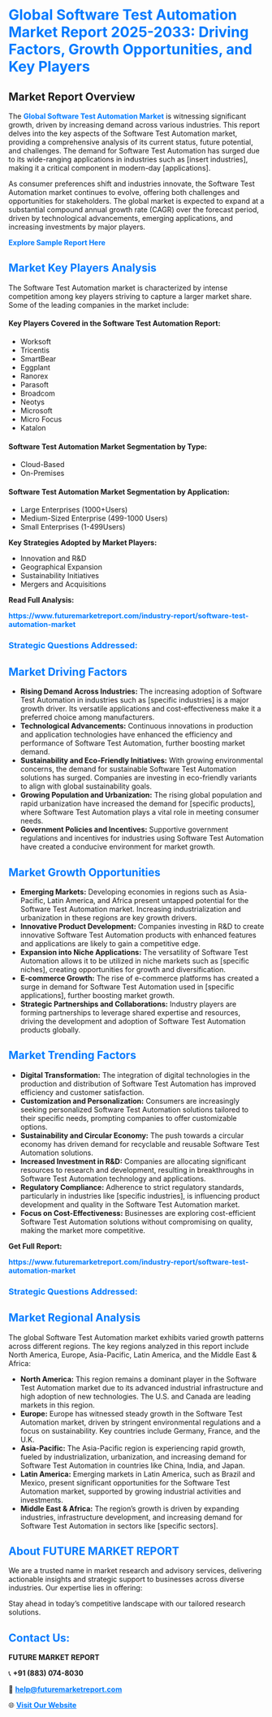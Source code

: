 <h1 style="color: #007BFF;">Global Software Test Automation Market Report 2025-2033: Driving Factors, Growth Opportunities, and Key Players</h1>

<section id="overview">
<h2>Market Report Overview</h2>
<p>The <a href="https://www.futuremarketreport.com/industry-report/software-test-automation-market" style="color: #007BFF; text-decoration: none;"><strong>Global Software Test Automation Market</strong></a> is witnessing significant growth, driven by increasing demand across various industries. This report delves into the key aspects of the Software Test Automation market, providing a comprehensive analysis of its current status, future potential, and challenges. The demand for Software Test Automation has surged due to its wide-ranging applications in industries such as [insert industries], making it a critical component in modern-day [applications].</p>
<p>As consumer preferences shift and industries innovate, the Software Test Automation market continues to evolve, offering both challenges and opportunities for stakeholders. The global market is expected to expand at a substantial compound annual growth rate (CAGR) over the forecast period, driven by technological advancements, emerging applications, and increasing investments by major players.</p>
</section>

<section id="overview">
<p><a href="https://www.futuremarketreport.com/request-sample/reportId=51914" style="color: #007BFF; text-decoration: none;"><strong>Explore Sample Report Here</strong></a></p>
</section>

<section id="key-players">
<h2 style="color: #007BFF;">Market Key Players Analysis</h2>
<p>The Software Test Automation market is characterized by intense competition among key players striving to capture a larger market share. Some of the leading companies in the market include:</p>
<h4>Key Players Covered in the Software Test Automation Report:</h4>
<ul><li>Worksoft</li><li>Tricentis</li><li>SmartBear</li><li>Eggplant</li><li>Ranorex</li><li>Parasoft</li><li>Broadcom</li><li>Neotys</li><li>Microsoft</li><li>Micro Focus</li><li>Katalon</li></ul>
<h4>Software Test Automation Market Segmentation by Type:</h4>
<ul><li>Cloud-Based</li><li>On-Premises</li></ul>

<h4>Software Test Automation Market Segmentation by Application:</h4>
<ul><li>Large Enterprises (1000+Users)</li><li>Medium-Sized Enterprise (499-1000 Users)</li><li>Small Enterprises (1-499Users)</li></ul>
<p><strong>Key Strategies Adopted by Market Players:</strong></p>
<ul>
<li>Innovation and R&D</li>
<li>Geographical Expansion</li>
<li>Sustainability Initiatives</li>
<li>Mergers and Acquisitions</li>
</ul>
</section>

<section>
<p><strong>Read Full Analysis: </strong></p><a href="https://www.futuremarketreport.com/industry-report/software-test-automation-market" style="color: #007BFF; text-decoration: none;"><strong>https://www.futuremarketreport.com/industry-report/software-test-automation-market</strong></a>
<h3 style="color: #007BFF;">Strategic Questions Addressed:</h3>
</section>

<section id="driving-factors">
<h2 style="color: #007BFF;">Market Driving Factors</h2>
<ul>
<li><strong>Rising Demand Across Industries:</strong> The increasing adoption of Software Test Automation in industries such as [specific industries] is a major growth driver. Its versatile applications and cost-effectiveness make it a preferred choice among manufacturers.</li>
<li><strong>Technological Advancements:</strong> Continuous innovations in production and application technologies have enhanced the efficiency and performance of Software Test Automation, further boosting market demand.</li>
<li><strong>Sustainability and Eco-Friendly Initiatives:</strong> With growing environmental concerns, the demand for sustainable Software Test Automation solutions has surged. Companies are investing in eco-friendly variants to align with global sustainability goals.</li>
<li><strong>Growing Population and Urbanization:</strong> The rising global population and rapid urbanization have increased the demand for [specific products], where Software Test Automation plays a vital role in meeting consumer needs.</li>
<li><strong>Government Policies and Incentives:</strong> Supportive government regulations and incentives for industries using Software Test Automation have created a conducive environment for market growth.</li>
</ul>
</section>

<section id="growth-opportunities">
<h2 style="color: #007BFF;">Market Growth Opportunities</h2>
<ul>
<li><strong>Emerging Markets:</strong> Developing economies in regions such as Asia-Pacific, Latin America, and Africa present untapped potential for the Software Test Automation market. Increasing industrialization and urbanization in these regions are key growth drivers.</li>
<li><strong>Innovative Product Development:</strong> Companies investing in R&D to create innovative Software Test Automation products with enhanced features and applications are likely to gain a competitive edge.</li>
<li><strong>Expansion into Niche Applications:</strong> The versatility of Software Test Automation allows it to be utilized in niche markets such as [specific niches], creating opportunities for growth and diversification.</li>
<li><strong>E-commerce Growth:</strong> The rise of e-commerce platforms has created a surge in demand for Software Test Automation used in [specific applications], further boosting market growth.</li>
<li><strong>Strategic Partnerships and Collaborations:</strong> Industry players are forming partnerships to leverage shared expertise and resources, driving the development and adoption of Software Test Automation products globally.</li>
</ul>
</section>

<section id="trending-factors">
<h2 style="color: #007BFF;">Market Trending Factors</h2>
<ul>
<li><strong>Digital Transformation:</strong> The integration of digital technologies in the production and distribution of Software Test Automation has improved efficiency and customer satisfaction.</li>
<li><strong>Customization and Personalization:</strong> Consumers are increasingly seeking personalized Software Test Automation solutions tailored to their specific needs, prompting companies to offer customizable options.</li>
<li><strong>Sustainability and Circular Economy:</strong> The push towards a circular economy has driven demand for recyclable and reusable Software Test Automation solutions.</li>
<li><strong>Increased Investment in R&D:</strong> Companies are allocating significant resources to research and development, resulting in breakthroughs in Software Test Automation technology and applications.</li>
<li><strong>Regulatory Compliance:</strong> Adherence to strict regulatory standards, particularly in industries like [specific industries], is influencing product development and quality in the Software Test Automation market.</li>
<li><strong>Focus on Cost-Effectiveness:</strong> Businesses are exploring cost-efficient Software Test Automation solutions without compromising on quality, making the market more competitive.</li>
</ul>
</section>

<section>
<p><strong>Get Full Report: </strong></p><a href="https://www.futuremarketreport.com/industry-report/software-test-automation-market" style="color: #007BFF; text-decoration: none;"><strong>https://www.futuremarketreport.com/industry-report/software-test-automation-market</strong></a>
<h3 style="color: #007BFF;">Strategic Questions Addressed:</h3>
</section>


<section id="regional-analysis">
<h2 style="color: #007BFF;">Market Regional Analysis</h2>
<p>The global Software Test Automation market exhibits varied growth patterns across different regions. The key regions analyzed in this report include North America, Europe, Asia-Pacific, Latin America, and the Middle East & Africa:</p>
<ul>
<li><strong>North America:</strong> This region remains a dominant player in the Software Test Automation market due to its advanced industrial infrastructure and high adoption of new technologies. The U.S. and Canada are leading markets in this region.</li>
<li><strong>Europe:</strong> Europe has witnessed steady growth in the Software Test Automation market, driven by stringent environmental regulations and a focus on sustainability. Key countries include Germany, France, and the U.K.</li>
<li><strong>Asia-Pacific:</strong> The Asia-Pacific region is experiencing rapid growth, fueled by industrialization, urbanization, and increasing demand for Software Test Automation in countries like China, India, and Japan.</li>
<li><strong>Latin America:</strong> Emerging markets in Latin America, such as Brazil and Mexico, present significant opportunities for the Software Test Automation market, supported by growing industrial activities and investments.</li>
<li><strong>Middle East & Africa:</strong> The region’s growth is driven by expanding industries, infrastructure development, and increasing demand for Software Test Automation in sectors like [specific sectors].</li>
</ul>
</section>

<footer>
<h2 style="color: #007BFF;">About FUTURE MARKET REPORT</h2>
<p>We are a trusted name in market research and advisory services, delivering actionable insights and strategic support to businesses across diverse industries. Our expertise lies in offering:</p>

<p>Stay ahead in today’s competitive landscape with our tailored research solutions.</p>

<h2 style="color: #007BFF;">Contact Us:</h2>
<p><strong>FUTURE MARKET REPORT</strong></p>
<p>📞 <strong>+91 (883) 074-8030</strong></p>
<p>📧 <strong><a href="mailto:help@futuremarketreport.com" style="color: #007BFF;">help@futuremarketreport.com</a></strong></p>
<p>🌐 <strong><a href="https://www.futuremarketreport.com/" style="color: #007BFF;">Visit Our Website</a></strong></p>
</footer>